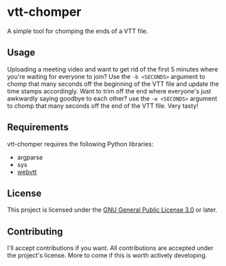 # vtt-chomper

A simple tool for chomping the ends of a VTT file.

## Usage

Uploading a meeting video and want to get rid of the first 5 minutes where you're waiting for everyone to join?
Use the `-b <SECONDS>` argument to chomp that many seconds off the beginning of the VTT file and update the time stamps accordingly.
Want to trim off the end where everyone's just awkwardly saying goodbye to each other?
use the `-e <SECONDS>` argument to chomp that many seconds off the end of the VTT file.
Very tasty!

## Requirements

vtt-chomper requires the following Python libraries:

* argparse
* sys
* [webvtt](https://webvtt-py.readthedocs.io/en/latest/index.html)

## License

This project is licensed under the [GNU General Public License 3.0](LICENSE) or later.

## Contributing

I'll accept contributions if you want.
All contributions are accepted under the project's license.
More to come if this is worth actively developing.